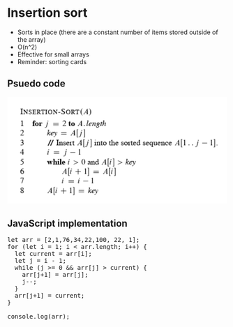 # Insertion sort
* Sorts in place (there are a constant number of items stored outside of the array)
* O(n^2)
* Effective for small arrays
* Reminder: sorting cards

## Psuedo code
![insertion sort](images/insertion-sort-psuedo-code.png)

## JavaScript implementation
<pre>
let arr = [2,1,76,34,22,100, 22, 1];
for (let i = 1; i < arr.length; i++) {
  let current = arr[i];
  let j = i - 1;
  while (j >= 0 && arr[j] > current) {
    arr[j+1] = arr[j];
    j--;
  }
  arr[j+1] = current;
}

console.log(arr);
</pre>